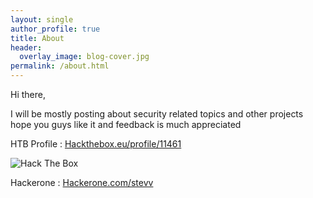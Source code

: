 ```yaml
---
layout: single
author_profile: true
title: About
header:
  overlay_image: blog-cover.jpg
permalink: /about.html
---
```


Hi there,
   
I will be mostly posting about security related topics and other projects hope you guys like it and feedback is much appreciated

HTB Profile : <a href="https://www.hackthebox.eu/profile/11461" target="_blank">Hackthebox.eu/profile/11461</a>
            
            
<img src="https://www.hackthebox.eu/badge/image/11461" alt="Hack The Box">


Hackerone : <a href="https://hackerone.com/stevv?type=user" target="_blank">Hackerone.com/stevv</a>

